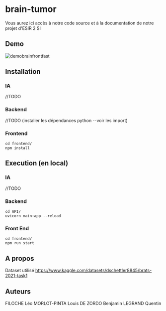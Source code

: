 # brain-tumor
Vous aurez ici accès à notre code source et à la documentation de notre projet d'ESIR 2 SI
## Demo
![demobrainfrontfast](https://user-images.githubusercontent.com/62034725/225095053-7b6e2e60-490d-43cd-8084-0fcc218b3b38.gif)

## Installation 
### IA
//TODO 
### Backend
//TODO (installer les dépendances python --voir les import)
### Frontend
```
cd frontend/
npm install
```
## Execution (en local)
### IA
//TODO
### Backend
```
cd API/
uvicorn main:app --reload
```
### Front End
```
cd frontend/
npm run start
```

## A propos
Dataset utilisé
https://www.kaggle.com/datasets/dschettler8845/brats-2021-task1

## Auteurs
FILOCHE Léo
MORLOT-PINTA Louis
DE ZORDO Benjamin
LEGRAND Quentin
